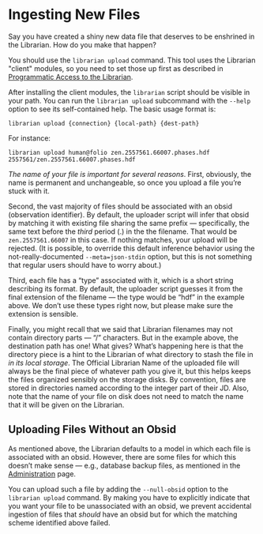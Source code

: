 # Ingesting New Files

Say you have created a shiny new data file that deserves to be enshrined in
the Librarian. How do you make that happen?

You should use the `librarian upload` command. This tool uses the Librarian
"client" modules, so you need to set those up first as described in
[Programmatic Access to the Librarian](#programmatic-access-to-the-librarian).

After installing the client modules, the `librarian` script should be visible in
your path. You can run the `librarian upload` subcommand with the `--help`
option to see its self-contained help. The basic usage format is:

```
librarian upload {connection} {local-path} {dest-path}
```

For instance:

```
librarian upload human@folio zen.2557561.66007.phases.hdf 2557561/zen.2557561.66007.phases.hdf
```

*The name of your file is important for several reasons*. First, obviously,
the name is permanent and unchangeable, so once you upload a file you’re stuck
with it.

Second, the vast majority of files should be associated with an obsid
(observation identifier). By default, the uploader script will infer that
obsid by matching it with existing file sharing the same prefix —
specifically, the same text before the *third* period (.) in the the filename.
That would be `zen.2557561.66007` in this case. If nothing matches, your
upload will be rejected. (It is possible, to override this default inference
behavior using the not-really-documented `--meta=json-stdin` option, but this
is not something that regular users should have to worry about.)

Third, each file has a “type” associated with it, which is a short string
describing its format. By default, the uploader script guesses it from the
final extension of the filename — the type would be “hdf” in the example
above. We don’t use these types right now, but please make sure the extension
is sensible.

Finally, you might recall that we said that Librarian filenames may not
contain directory parts — “/” characters. But in the example above, the
destination path has one! What gives? What’s happening here is that the
directory piece is a hint to the Librarian of what directory to stash the file
in *in its local storage*. The Official Librarian Name of the uploaded file
will always be the final piece of whatever path you give it, but this helps
keeps the files organized sensibly on the storage disks. By convention, files
are stored in directories named according to the integer part of their JD.
Also, note that the name of your file on disk does not need to match the name
that it will be given on the Librarian.


## Uploading Files Without an Obsid

As mentioned above, the Librarian defaults to a model in which each file is
associated with an obsid. However, there are some files for which this doesn’t
make sense — e.g., database backup files, as mentioned in the
[Administration](./Administration.md) page.

You can upload such a file by adding the `--null-obsid` option to the `librarian
upload` command. By making you have to explicitly indicate that you want your
file to be unassociated with an obsid, we prevent accidental ingestion of files
that *should* have an obsid but for which the matching scheme identified above
failed.
